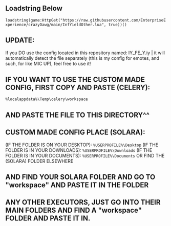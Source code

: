 ## Loadstring Below ##

`loadstring(game:HttpGet("https://raw.githubusercontent.com/EnterpriseExperience/crazyDawg/main/InfYieldOther.lua", true))()`

## UPDATE:
If you DO use the config located in this repository named: IY_FE_Y.iy | it will automatically detect the file separately (this is my config for emotes, and such, for like MIC UP), feel free to use it!

## IF YOU WANT TO USE THE CUSTOM MADE CONFIG, FIRST COPY AND PASTE (CELERY):

`%localappdata%\Temp\celery\workspace`

## AND PASTE THE FILE TO THIS DIRECTORY^^

## CUSTOM MADE CONFIG PLACE (SOLARA):

(IF THE FOLDER IS ON YOUR DESKTOP):
`%USERPROFILE%\Desktop`
(IF THE FOLDER IS IN YOUR DOWNLOADS):
`%USERPROFILE%\Downloads`
(IF THE FOLDER IS IN YOUR DOCUMENTS):
`%USERPROFILE%\Documents`
OR FIND THE (SOLARA) FOLDER ELSEWHERE

## AND FIND YOUR SOLARA FOLDER AND GO TO "workspace" AND PASTE IT IN THE FOLDER

## ANY OTHER EXECUTORS, JUST GO INTO THEIR MAIN FOLDERS AND FIND A "workspace" FOLDER AND PASTE IT IN.
